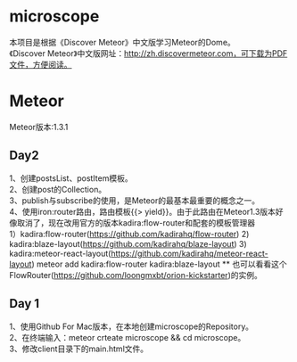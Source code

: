 # microscope
本项目是根据《Discover Meteor》中文版学习Meteor的Dome。<br />
《Discover Meteor》中文版网址：http://zh.discovermeteor.com，可下载为PDF文件，方便阅读。

# Meteor
Meteor版本:1.3.1<br>

## Day2
1、创建postsList、postItem模板。<br>
2、创建post的Collection。<br>
3、publish与subscribe的使用，是Meteor的最基本最重要的概念之一。<br>
4、使用iron:router路由，路由模板{{> yield}}。由于此路由在Meteor1.3版本好像取消了，现在改用官方的版本kadira:flow-router和配套的模板管理器<br>
   1）kadira:flow-router(https://github.com/kadirahq/flow-router)
   2) kadira:blaze-layout(https://github.com/kadirahq/blaze-layout)
   3) kadira:meteor-react-layout(https://github.com/kadirahq/meteor-react-layout)
   meteor add kadira:flow-router kadira:blaze-layout
   ** 也可以看看这个FlowRouter(https://github.com/loongmxbt/orion-kickstarter)的实例。

## Day 1
1、使用Github For Mac版本，在本地创建microscope的Repository。<br>
2、在终端输入：meteor crteate microscope && cd microscope。<br>
3、修改client目录下的main.html文件。
